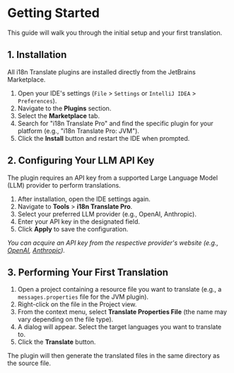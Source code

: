 # Getting Started

This guide will walk you through the initial setup and your first translation.

## 1. Installation

All i18n Translate plugins are installed directly from the JetBrains Marketplace.

1.  Open your IDE's settings (`File` > `Settings` or `IntelliJ IDEA` > `Preferences`).
2.  Navigate to the **Plugins** section.
3.  Select the **Marketplace** tab.
4.  Search for "i18n Translate Pro" and find the specific plugin for your platform (e.g., "i18n Translate Pro: JVM").
5.  Click the **Install** button and restart the IDE when prompted.

## 2. Configuring Your LLM API Key

The plugin requires an API key from a supported Large Language Model (LLM) provider to perform translations.

1.  After installation, open the IDE settings again.
2.  Navigate to **Tools** > **i18n Translate Pro**.
3.  Select your preferred LLM provider (e.g., OpenAI, Anthropic).
4.  Enter your API key in the designated field.
5.  Click **Apply** to save the configuration.

*You can acquire an API key from the respective provider's website (e.g., [OpenAI](https://platform.openai.com/api-keys), [Anthropic](https://console.anthropic.com/settings/keys)).*

## 3. Performing Your First Translation

1.  Open a project containing a resource file you want to translate (e.g., a `messages.properties` file for the JVM plugin).
2.  Right-click on the file in the Project view.
3.  From the context menu, select **Translate Properties File** (the name may vary depending on the file type).
4.  A dialog will appear. Select the target languages you want to translate to.
5.  Click the **Translate** button.

The plugin will then generate the translated files in the same directory as the source file.

